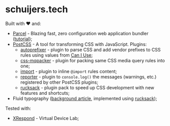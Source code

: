 # schuijers.tech
Built with :heart: and:
* [Parcel](https://parceljs.org/) - Blazing fast, zero configuration web application bundler ([tutorial](https://scotch.io/tutorials/a-zero-configuration-module-bundler-meet-parcel));
* [PostCSS](http://postcss.org/) - A tool for transforming CSS with JavaScript. Plugins:
  * [autoprefixer](https://github.com/postcss/autoprefixer) - plugin to parse CSS and add vendor prefixes to CSS rules using values from [Can I Use](https://caniuse.com/);
  * [css-mqpacker](https://github.com/hail2u/node-css-mqpacker) - plugin for packing same CSS media query rules into one;
  * [import](https://github.com/postcss/postcss-import) - plugin to inline `@import` rules content;
  * [reporter](https://github.com/postcss/postcss-reporter) - plugin to `console.log()` the messages (warnings, etc.) registered by other PostCSS plugins;
  * [rucksack](https://www.rucksackcss.org/) - plugin pack to speed up CSS development with new features and shortcuts;
* Fluid typography ([background article](https://www.smashingmagazine.com/2016/05/fluid-typography/), implemented using [rucksack](https://www.rucksackcss.org/));

Tested with:
- [XRespond](http://app.xrespond.com/) - Virtual Device Lab;
